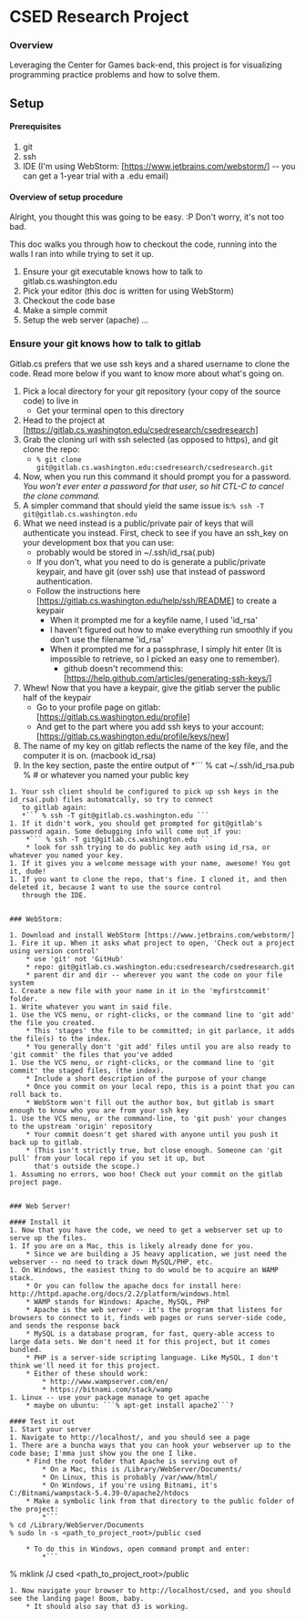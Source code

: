 # CSED Research Project


### Overview
Leveraging the Center for Games back-end, this project is for visualizing programming practice problems and how to solve them.

## Setup

#### Prerequisites
1. git
1. ssh
1. IDE (I'm using WebStorm: [https://www.jetbrains.com/webstorm/] -- you can get a 1-year trial with a .edu email)

#### Overview of setup procedure
Alright, you thought this was going to be easy. :P Don't worry, it's not too bad.

This doc walks you through how to checkout the code, running into the walls I ran into while trying to set it up.

1. Ensure your git executable knows how to talk to gitlab.cs.washington.edu
1. Pick your editor (this doc is written for using WebStorm)
1. Checkout the code base
1. Make a simple commit
1. Setup the web server (apache)
...

### Ensure your git knows how to talk to gitlab
Gitlab.cs prefers that we use ssh keys and a shared username to clone the code. Read more below if you want to know more
 about what's going on.


1. Pick a local directory for your git repository (your copy of the source code) to live in
    * Get your terminal open to this directory
1. Head to the project at [https://gitlab.cs.washington.edu/csedresearch/csedresearch]
1. Grab the cloning url with ssh selected (as opposed to https), and git clone the repo:
    * ```% git clone git@gitlab.cs.washington.edu:csedresearch/csedresearch.git```
1. Now, when you run this command it should prompt you for a password. *You won't ever enter a password for that user, so hit CTL-C to cancel the clone command.*
1. A simpler command that should yield the same issue is:```% ssh -T git@gitlab.cs.washington.edu```
1. What we need instead is a public/private pair of keys that will authenticate you instead. First, check to see if you
 have an ssh_key on your development box that you can use:
    * probably would be stored in ~/.ssh/id_rsa(.pub)
    * If you don't, what you need to do is generate a public/private keypair, and have git (over ssh) use that instead of password authentication.
    * Follow the instructions here [https://gitlab.cs.washington.edu/help/ssh/README] to create a keypair
        * When it prompted me for a keyfile name, I used 'id_rsa'
        * I haven't figured out how to make everything run smoothly if you don't use the filename 'id_rsa'
        * When it prompted me for a passphrase, I simply hit enter (It is impossible to retrieve, so I picked an easy one to remember).
            * github doesn't recommend this: [https://help.github.com/articles/generating-ssh-keys/]
1. Whew! Now that you have a keypair, give the gitlab server the public half of the keypair
    * Go to your profile page on gitlab: [https://gitlab.cs.washington.edu/profile]
    * And get to the part where you add ssh keys to your account: [https://gitlab.cs.washington.edu/profile/keys/new]
1. The name of my key on gitlab reflects the name of the key file, and the computer it is on. (macbook id_rsa)
1. In the key section, paste the entire output of
    *```
    % cat ~/.ssh/id_rsa.pub
    % # or whatever you named your public key
```
1. Your ssh client should be configured to pick up ssh keys in the id_rsa(.pub) files automatcally, so try to connect
   to gitlab again:
   *``` % ssh -T git@gitlab.cs.washington.edu ```
1. If it didn't work, you should get prompted for git@gitlab's password again. Some debugging info will come out if you:
    *``` % ssh -T git@gitlab.cs.washington.edu ```
    * look for ssh trying to do public key auth using id_rsa, or whatever you named your key.
1. If it gives you a welcome message with your name, awesome! You got it, dude!
1. If you want to clone the repo, that's fine. I cloned it, and then deleted it, because I want to use the source control
   through the IDE.


### WebStorm:

1. Download and install WebStorm [https://www.jetbrains.com/webstorm/]
1. Fire it up. When it asks what project to open, 'Check out a project using version control'
    * use 'git' not 'GitHub'
    * repo: git@gitlab.cs.washington.edu:csedresearch/csedresearch.git
    * parent dir and dir -- wherever you want the code on your file system
1. Create a new file with your name in it in the 'myfirstcommit' folder.
1. Write whatever you want in said file.
1. Use the VCS menu, or right-clicks, or the command line to 'git add' the file you created.
    * This 'stages' the file to be committed; in git parlance, it adds the file(s) to the index.
    * You generally don't 'git add' files until you are also ready to 'git commit' the files that you've added
1. Use the VCS menu, or right-clicks, or the command line to 'git commit' the staged files, (the index).
    * Include a short description of the purpose of your change
    * Once you commit on your local repo, this is a point that you can roll back to.
    * WebStorm won't fill out the author box, but gitlab is smart enough to know who you are from your ssh key
1. Use the VCS menu, or the command-line, to 'git push' your changes to the upstream 'origin' repository
    * Your commit doesn't get shared with anyone until you push it back up to gitlab.
    * (This isn't strictly true, but close enough. Someone can 'git pull' from your local repo if you set it up, but
      that's outside the scope.)
1. Assuming no errors, woo hoo! Check out your commit on the gitlab project page.


### Web Server!

#### Install it
1. Now that you have the code, we need to get a webserver set up to serve up the files.
1. If you are on a Mac, this is likely already done for you.
    * Since we are building a JS heavy application, we just need the webserver -- no need to track down MySQL/PHP, etc.
1. On Windows, the easiest thing to do would be to acquire an WAMP stack.
    * Or you can follow the apache docs for install here: http://httpd.apache.org/docs/2.2/platform/windows.html
    * WAMP stands for Windows: Apache, MySQL, PHP
    * Apache is the web server -- it's the program that listens for browsers to connect to it, finds web pages or runs server-side code, and sends the response back
    * MySQL is a database program, for fast, query-able access to large data sets. We don't need it for this project, but it comes bundled.
    * PHP is a server-side scripting language. Like MySQL, I don't think we'll need it for this project.
    * Either of these should work:
        * http://www.wampserver.com/en/
        * https://bitnami.com/stack/wamp
1. Linux -- use your package manage to get apache
    * maybe on ubuntu: ```% apt-get install apache2```?

#### Test it out
1. Start your server
1. Navigate to http://localhost/, and you should see a page
1. There are a buncha ways that you can hook your webserver up to the code base; I'mma just show you the one I like.
    * Find the root folder that Apache is serving out of
        * On a Mac, this is /Library/WebServer/Documents/
        * On Linux, this is probably /var/www/html/
        * On Windows, if you're using Bitnami, it's C:/Bitnami/wampstack-5.4.39-0/apache2/htdocs
    * Make a symbolic link from that directory to the public folder of the project:
        *```
% cd /Library/WebServer/Documents
% sudo ln -s <path_to_project_root>/public csed
```
        * To do this in Windows, open command prompt and enter:
            *```
% mklink /J csed <path_to_project_root>/public
```
1. Now navigate your browser to http://localhost/csed, and you should see the landing page! Boom, baby.
    * It should also say that d3 is working.